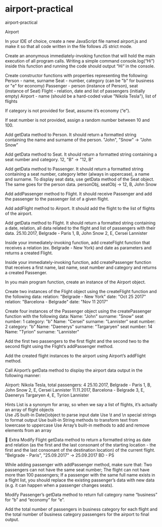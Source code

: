 # airport-practical
airport-practical


Airport

In your IDE of choice, create a new JavaScript file named airport.js and make it so that all code written in the file follows JS strict mode.

Create an anonymous immediately-invoking function that will hold the main execution of all program calls. Writing a simple command console.log(“Hi”) inside this function and running the code should output “Hi“ in the console.

Create constructor functions with properties representing the following:
Person - name, surname
Seat - number, category (can be "b" for business or "e" for economy)
Passenger - person (instance of Person), seat (instance of Seat)
Flight - relation, date and list of passengers (initially empty)
Airport - name (should be a hard-coded value "Nikola Tesla"), list of flights

If category is not provided for Seat, assume it’s economy (“e”). 

If seat number is not provided, assign a random number between 10 and 100. 

Add getData method to Person. It should return a formatted string containing the name and surname of the person.
"John", "Snow" -> "John Snow”

Add getData method to Seat. It should return a formatted string containing a seat number and category.
 12, "B" -> "12, B”

Add getData method to Passenger. It should return a formatted string containing a seat number, category letter (always in uppercase), a name and surname. To display seat data, use getData method of the Seat object. The same goes for the person data.
personObj, seatObj -> 12, B, John Snow

Add addPassenger method to Flight. It should receive Passenger and add the passenger to the passenger list of a given flight. 

Add addFlight method to Airport. It should add the flight to the list of flights of the airport.

Add getData method to Flight. It should return a formatted string containing a date, relation, all data related to the flight and list of passengers with their data.
25.10.2017, Belgrade - Paris
        1, B, John Snow
        2, E, Cersei Lannister

Inside your immediately-invoking function, add createFlight function that receives a relation (ex. Belgrade - New York) and date as parameters and returns a created Flight.

Inside your immediately-invoking function, add createPassenger function that receives a first name, last name, seat number and category and returns a created Passenger.

In you main program function, create an instance of the Airport object. 

Create two instances of the Flight object using the createFlight function and the following data:
relation: "Belgrade - New York"         date: "Oct 25 2017"
relation: "Barcelona - Belgrade"         date: "Nov 11 2017"

Create four instances of the Passenger object using the createPassenger function with the following data: 
Name: "John"     surname: "Snow"         seat number: 1        category: "b"
Name: "Cersei"     surname: "Lannister"     seat number: 2        category: "b"
Name: "Daenerys"     surname: "Targaryen"     seat number: 14    
Name: "Tyrion"     surname: "Lannister"     

Add the first two passengers to the first flight and the second two to the second flight using the Flight’s addPassenger method.

Add the created flight instances to the airport using Airport’s addFlight method.

Call Airport’s getData method to display the airport data output in the following manner:

Airport: Nikola Tesla, total passengers: 4
    25.10.2017, Belgrade - Paris
        1, B, John Snow
        2, E, Cersei Lannister
    11.11.2017, Barcelona - Belgrade
        3, E, Daenerys Targaryen
        4, E, Tyrion Lannister



Hints
List is a synonym for array, so when we say a list of flights, it’s actually an array of flight objects   
Use JS built-in Date()object to parse input date
Use \t and \n special strings to format output 
Use built-in String methods to transform text from lowercase to uppercase
Use Array’s built-in methods to add and remove elements from an array


Extra
Modify Flight getData method to return a formatted string as date and relation (as the first and the last consonant of the starting location - the first and the last consonant of the destination location) of the current flight.
"Belgrade - Paris", "25.09.2017" -> 25.09.2017 BD - PS

While adding passenger with addPassenger method, make sure that:
Two passengers can not have the same seat number;
The flight can not have more than 100 passengers;
If a passenger with the same full name exists in a flight list, you should replace the existing passenger’s data with new data (e.g. it can happen when a passenger changes seats).

Modify Passenger’s getData method to return full category name “business” for “b” and “economy” for “e”.

Add the total number of passengers in business category for each flight and the total number of business category passengers for the airport to final output.
